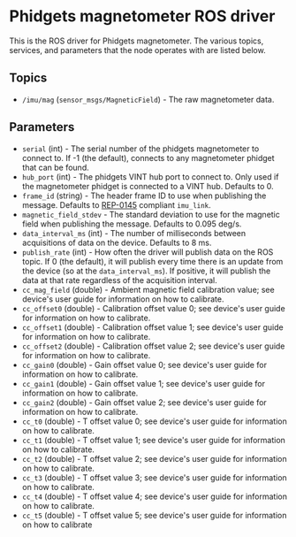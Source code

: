 Phidgets magnetometer ROS driver
================================

This is the ROS driver for Phidgets magnetometer.  The various topics, services, and parameters that the node operates with are listed below.

Topics
------
* `/imu/mag` (`sensor_msgs/MagneticField`) - The raw magnetometer data.

Parameters
----------
 * `serial` (int) - The serial number of the phidgets magnetometer to connect to.  If -1 (the default), connects to any magnetometer phidget that can be found.
 * `hub_port` (int) - The phidgets VINT hub port to connect to.  Only used if the magnetometer phidget is connected to a VINT hub.  Defaults to 0.
 * `frame_id` (string) - The header frame ID to use when publishing the message.  Defaults to [REP-0145](http://www.ros.org/reps/rep-0145.html) compliant `imu_link`.
 * `magnetic_field_stdev` - The standard deviation to use for the magnetic field when publishing the message.  Defaults to 0.095 deg/s.
 * `data_interval_ms` (int) - The number of milliseconds between acquisitions of data on the device.  Defaults to 8 ms.
 * `publish_rate` (int) - How often the driver will publish data on the ROS topic.  If 0 (the default), it will publish every time there is an update from the device (so at the `data_interval_ms`).  If positive, it will publish the data at that rate regardless of the acquisition interval.
 * `cc_mag_field` (double) - Ambient magnetic field calibration value; see device's user guide for information on how to calibrate.
 * `cc_offset0` (double) - Calibration offset value 0; see device's user guide for information on how to calibrate.
 * `cc_offset1` (double) - Calibration offset value 1; see device's user guide for information on how to calibrate.
 * `cc_offset2` (double) - Calibration offset value 2; see device's user guide for information on how to calibrate.
 * `cc_gain0` (double) - Gain offset value 0; see device's user guide for information on how to calibrate.
 * `cc_gain1` (double) - Gain offset value 1; see device's user guide for information on how to calibrate.
 * `cc_gain2` (double) - Gain offset value 2; see device's user guide for information on how to calibrate.
 * `cc_t0` (double) - T offset value 0; see device's user guide for information on how to calibrate.
 * `cc_t1` (double) - T offset value 1; see device's user guide for information on how to calibrate.
 * `cc_t2` (double) - T offset value 2; see device's user guide for information on how to calibrate.
 * `cc_t3` (double) - T offset value 3; see device's user guide for information on how to calibrate.
 * `cc_t4` (double) - T offset value 4; see device's user guide for information on how to calibrate.
 * `cc_t5` (double) - T offset value 5; see device's user guide for information on how to calibrate
